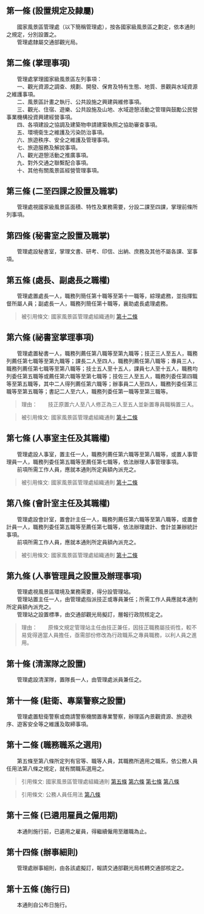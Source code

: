 第一條 (設置規定及隸屬)
-----------------------
　　國家風景區管理處（以下簡稱管理處），按各國家級風景區之劃定，依本通則之規定，分別設置之。  
　　管理處隸屬交通部觀光局。  


第二條 (掌理事項)
-----------------
　　管理處掌理國家級風景區左列事項：  
　　一、觀光資源之調查、規劃、開發、保育及特有生態、地質、景觀與水域資源之維護事項。  
　　二、風景區計畫之執行、公共設施之興建與維修事項。  
　　三、觀光、住宿、遊樂、公共設施及山地、水域遊憩活動之管理與鼓勵公民營事業機構投資興建經營事項。  
　　四、各項建設之協調及建築物申請建築執照之協助審查事項。  
　　五、環境衛生之維護及污染防治事項。  
　　六、旅遊秩序、安全之維護及管理事項。  
　　七、旅遊服務及解說事項。  
　　八、觀光遊憩活動之推廣事項。  
　　九、對外交通之聯繫配合事項。  
　　十、其他有關風景區經營管理事項。  


第三條 (二至四課之設置及職掌)
-----------------------------
　　管理處視國家級風景區面積、特性及業務需要，分設二課至四課，掌理前條所列事項。  


第四條 (秘書室之設置及職掌)
---------------------------
　　管理處設秘書室，掌理文書、研考、印信、出納、庶務及其他不屬各課、室事項。  


第五條 (處長、副處長之職權)
---------------------------
　　管理處置處長一人，職務列簡任第十職等至第十一職等，綜理處務，並指揮監督所屬人員；副處長一人，職務列簡任第十職等，襄助處長處理處務。  
> 被引用條文: 國家風景區管理處組織通則 [第十二條](../../人事其他/組織編制/國家風景區管理處組織通則.md#第十二條-職務職系之選用)



第六條 (祕書室掌理事項)
-----------------------
　　管理處置秘書一人，職務列薦任第八職等至第九職等；技正三人至五人，職務列薦任第七職等至第九職等；課長二人至四人，職務列薦任第八職等；專員三人，職務列薦任第七職等至第八職等；技士五人至十五人，課員七人至十五人，職務均列委任第五職等或薦任第六職等至第七職等；技佐三人至五人，職務列委任第四職等至第五職等，其中二人得列薦任第六職等；辦事員二人至四人，職務列委任第三職等至第五職等；書記二人至六人，職務列委任第一職等至第三職等。  
> 理由：　　技正原置六人至八人修正為三人至五人並新置專員職稱置三人。

> 被引用條文: 國家風景區管理處組織通則 [第十二條](../../人事其他/組織編制/國家風景區管理處組織通則.md#第十二條-職務職系之選用)



第七條 (人事室主任及其職權)
---------------------------
　　管理處設人事室，置主任一人，職務列薦任第六職等至第八職等，或置人事管理員一人，職務列委任第五職等至薦任第七職等，依法辦理人事管理事項。  
　　前項所需工作人員，應就本通則所定員額內派充之。  
> 被引用條文: 國家風景區管理處組織通則 [第十二條](../../人事其他/組織編制/國家風景區管理處組織通則.md#第十二條-職務職系之選用)



第八條 (會計室主任及其職權)
---------------------------
　　管理處設會計室，置會計主任一人，職務列薦任第六職等至第八職等，或置會計員一人，職務列委任第五職等至薦任第七職等，依法辦理歲計、會計並兼辦統計事項。  
　　前項所需工作人員，應就本通則所定員額內派充之。  
> 被引用條文: 國家風景區管理處組織通則 [第十二條](../../人事其他/組織編制/國家風景區管理處組織通則.md#第十二條-職務職系之選用)



第九條 (人事管理員之設置及辦理事項)
-----------------------------------
　　管理處視風景區環境及業務需要，得分設管理站。  
　　管理站置主任一人，由管理處指派技正或專員兼任；所需工作人員應就本通則所定員額內派充之。  
　　管理站之設置標準，由交通部觀光局擬訂，層報行政院核定之。  
> 理由：　　原條文規定管理站主任由技正兼任，因技正職務屬技術性，較不易覓得適當人員擔任，亟需部份修改為行政職系之專員職務，以利人員之進用。



第十條 (清潔隊之設置)
---------------------
　　管理處設清潔隊，置隊長一人，由管理處派員兼任之。  


第十一條 (駐衛、專業警察之設置)
-------------------------------
　　管理處置駐衛警察或商請警察機關置專業警察，辦理區內景觀資源、旅遊秩序、遊客安全等之維護及取締事項。  


第十二條 (職務職系之選用)
-------------------------
　　第五條至第八條所定列有官等、職等人員，其職務所適用之職系，依公務人員任用法第八條之規定，就有關職系選用之。  
> 引用條文: 國家風景區管理處組織通則 [第五條](../../人事其他/組織編制/國家風景區管理處組織通則.md#第五條-處長、副處長之職權) [第六條](../../人事其他/組織編制/國家風景區管理處組織通則.md#第六條-祕書室掌理事項) [第七條](../../人事其他/組織編制/國家風景區管理處組織通則.md#第七條-人事室主任及其職權) [第八條](../../人事其他/組織編制/國家風景區管理處組織通則.md#第八條-會計室主任及其職權)

> 引用條文: 公務人員任用法 [第八條](../../考試/任免升遷/公務人員任用法.md#第八條-職系說明書)



第十三條 (已遴用雇員之僱用期)
-----------------------------
　　本通則施行前，已遴用之雇員，得繼續僱用至離職為止。  


第十四條 (辦事細則)
-------------------
　　管理處辦事細則，由各該處擬訂，報請交通部觀光局核轉交通部核定之。  


第十五條 (施行日)
-----------------
　　本通則自公布日施行。